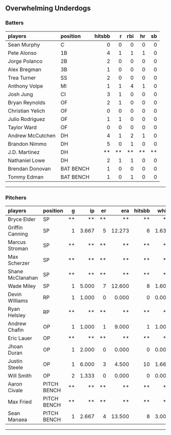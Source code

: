 ## Overwhelming Underdogs

### Batters

 
|players          |position  | hitsbb|  r| rbi| hr| sb| 
|:----------------|:---------|------:|--:|---:|--:|--:| 
|Sean Murphy      |C         |      0|  0|   0|  0|  0| 
|Pete Alonso      |1B        |      4|  1|   1|  1|  0| 
|Jorge Polanco    |2B        |      2|  0|   0|  0|  0| 
|Alex Bregman     |3B        |      1|  0|   0|  0|  0| 
|Trea Turner      |SS        |      2|  0|   0|  0|  0| 
|Anthony Volpe    |MI        |      1|  1|   4|  1|  0| 
|Josh Jung        |CI        |      3|  1|   0|  0|  0| 
|Bryan Reynolds   |OF        |      2|  1|   0|  0|  0| 
|Christian Yelich |OF        |      0|  0|   0|  0|  0| 
|Julio Rodriguez  |OF        |      1|  1|   0|  0|  0| 
|Taylor Ward      |OF        |      0|  0|   0|  0|  0| 
|Andrew McCutchen |DH        |      4|  1|   2|  1|  0| 
|Brandon Nimmo    |DH        |      5|  0|   1|  0|  0| 
|J.D. Martinez    |DH        |     **| **|  **| **| **| 
|Nathaniel Lowe   |DH        |      2|  1|   1|  0|  0| 
|Brendan Donovan  |BAT BENCH |      1|  0|   0|  0|  0| 
|Tommy Edman      |BAT BENCH |      1|  0|   1|  0|  0| 

* * *

### Pitchers

 
|players          |position    |  g|    ip| er|    era| hitsbb|  whip| so|  w| sv| 
|:----------------|:-----------|--:|-----:|--:|------:|------:|-----:|--:|--:|--:| 
|Bryce Elder      |SP          | **|    **| **|     **|     **|    **| **| **| **| 
|Griffin Canning  |SP          |  1| 3.667|  5| 12.273|      6| 1.636|  3|  0|  0| 
|Marcus Stroman   |SP          | **|    **| **|     **|     **|    **| **| **| **| 
|Max Scherzer     |SP          | **|    **| **|     **|     **|    **| **| **| **| 
|Shane McClanahan |SP          | **|    **| **|     **|     **|    **| **| **| **| 
|Wade Miley       |SP          |  1| 5.000|  7| 12.600|      8| 1.600|  3|  0|  0| 
|Devin Williams   |RP          |  1| 1.000|  0|  0.000|      0| 0.000|  1|  0|  0| 
|Ryan Helsley     |RP          | **|    **| **|     **|     **|    **| **| **| **| 
|Andrew Chafin    |OP          |  1| 1.000|  1|  9.000|      1| 1.000|  2|  0|  0| 
|Eric Lauer       |OP          | **|    **| **|     **|     **|    **| **| **| **| 
|Jhoan Duran      |OP          |  1| 2.000|  0|  0.000|      0| 0.000|  1|  0|  0| 
|Justin Steele    |OP          |  1| 6.000|  3|  4.500|     10| 1.667|  3|  1|  0| 
|Will Smith       |OP          |  2| 1.333|  0|  0.000|      0| 0.000|  3|  0|  2| 
|Aaron Civale     |PITCH BENCH | **|    **| **|     **|     **|    **| **| **| **| 
|Max Fried        |PITCH BENCH | **|    **| **|     **|     **|    **| **| **| **| 
|Sean Manaea      |PITCH BENCH |  1| 2.667|  4| 13.500|      8| 3.000|  4|  0|  0| 


* * *


